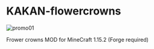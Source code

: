 # KAKAN-flowercrowns

![promo01](https://user-images.githubusercontent.com/77824010/221792255-e0edaad5-56ea-42a4-829b-76c6b066f8a9.png)

Frower crowns MOD for MineCraft 1.15.2 (Forge required)
